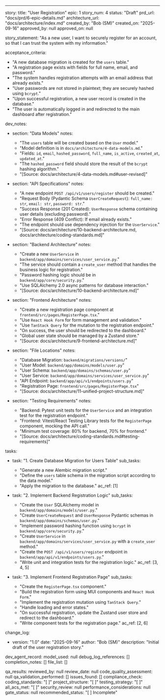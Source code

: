 ---
story:
  title: "User Registration"
  epic: 1
  story_num: 4
  status: "Draft"
  prd_url: "docs/prd/6-epic-details.md"
  architecture_url: "docs/architecture/index.md"
  created_by: "Bob (SM)"
  created_on: "2025-09-16"
  approved_by: null
  approved_on: null

story_statement: "As a new user, I want to securely register for an account, so that I can trust the system with my information."

acceptance_criteria:
  - "A new database migration is created for the `users` table."
  - "A registration page exists with fields for full name, email, and password."
  - "The system handles registration attempts with an email address that already exists."
  - "User passwords are not stored in plaintext; they are securely hashed using `bcrypt`."
  - "Upon successful registration, a new user record is created in the database."
  - "The user is automatically logged in and redirected to the main dashboard after registration."

dev_notes:
  - section: "Data Models"
    notes:
      - "The `users` table will be created based on the `User` model."
      - "Model definition is in `docs/architecture/4-data-models.md`."
      - "Fields: `id`, `email`, `hashed_password`, `full_name`, `is_active`, `created_at`, `updated_at`."
      - "The `hashed_password` field should store the result of the `bcrypt` hashing algorithm."
      - "[Source: docs/architecture/4-data-models.md#user-revised]"

  - section: "API Specifications"
    notes:
      - "A new endpoint `POST /api/v1/users/register` should be created."
      - "Request Body (Pydantic Schema `UserCreateRequest`): `full_name: str`, `email: str`, `password: str`."
      - "Success Response (201 Created): `UserResponse` schema containing user details (excluding password)."
      - "Error Response (409 Conflict): If email already exists."
      - "The endpoint should use dependency injection for the `UserService`."
      - "[Source: docs/architecture/10-backend-architecture.md, docs/architecture/coding-standards.md]"

  - section: "Backend Architecture"
    notes:
      - "Create a new `UserService` in `backend/app/domains/services/user_service.py`."
      - "The service should contain a `create_user` method that handles the business logic for registration."
      - "Password hashing logic should be in `backend/app/core/security.py`."
      - "Use SQLAlchemy 2.0 async patterns for database interaction."
      - "[Source: docs/architecture/10-backend-architecture.md]"

  - section: "Frontend Architecture"
    notes:
      - "Create a new registration page component at `frontend/src/pages/RegisterPage.tsx`."
      - "Use `React Hook Form` for form management and validation."
      - "Use `TanStack Query` for the mutation to the registration endpoint."
      - "On success, the user should be redirected to the dashboard."
      - "Global user state should be managed by a Zustand store."
      - "[Source: docs/architecture/9-frontend-architecture.md]"

  - section: "File Locations"
    notes:
      - "Database Migration: `backend/migrations/versions/`"
      - "User Model: `backend/app/domains/models/user.py`"
      - "User Schema: `backend/app/domains/schemas/user.py`"
      - "User Service: `backend/app/domains/services/user_service.py`"
      - "API Endpoint: `backend/app/api/v1/endpoints/users.py`"
      - "Registration Page: `frontend/src/pages/RegisterPage.tsx`"
      - "[Source: docs/architecture/11-unified-project-structure.md]"

  - section: "Testing Requirements"
    notes:
      - "Backend: Pytest unit tests for the `UserService` and an integration test for the registration endpoint."
      - "Frontend: Vitest/React Testing Library tests for the `RegisterPage` component, mocking the API call."
      - "Minimum test coverage: 80% for backend, 70% for frontend."
      - "[Source: docs/architecture/coding-standards.md#testing-requirements]"

tasks:
  - task: "1. Create Database Migration for Users Table"
    sub_tasks:
      - "Generate a new Alembic migration script."
      - "Define the `users` table schema in the migration script according to the data model."
      - "Apply the migration to the database."
    ac_ref: [1]

  - task: "2. Implement Backend Registration Logic"
    sub_tasks:
      - "Create the `User` SQLAlchemy model in `backend/app/domains/models/user.py`."
      - "Create `UserCreateRequest` and `UserResponse` Pydantic schemas in `backend/app/domains/schemas/user.py`."
      - "Implement password hashing function using `bcrypt` in `backend/app/core/security.py`."
      - "Create `UserService` in `backend/app/domains/services/user_service.py` with a `create_user` method."
      - "Create the `POST /api/v1/users/register` endpoint in `backend/app/api/v1/endpoints/users.py`."
      - "Write unit and integration tests for the registration logic."
    ac_ref: [3, 4, 5]

  - task: "3. Implement Frontend Registration Page"
    sub_tasks:
      - "Create the `RegisterPage.tsx` component."
      - "Build the registration form using MUI components and `React Hook Form`."
      - "Implement the registration mutation using `TanStack Query`."
      - "Handle loading and error states."
      - "On successful registration, update the Zustand user store and redirect to the dashboard."
      - "Write component tests for the registration page."
    ac_ref: [2, 6]

change_log:
  - version: "1.0"
    date: "2025-09-16"
    author: "Bob (SM)"
    description: "Initial draft of the user registration story."

dev_agent_record:
  model_used: null
  debug_log_references: []
  completion_notes: []
  file_list: []

qa_results:
  reviewed_by: null
  review_date: null
  code_quality_assessment: null
  qa_validation_performed: []
  issues_found: []
  compliance_check:
    coding_standards: "[ ]"
    project_structure: "[ ]"
    testing_strategy: "[ ]"
    all_acs_met: "[ ]"
  security_review: null
  performance_considerations: null
  gate_status: null
  recommended_status: "[ ] Incomplete"
